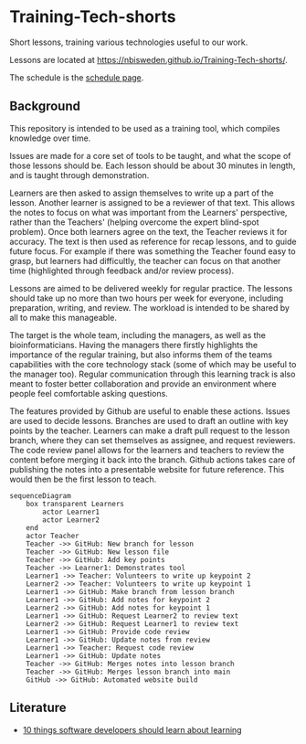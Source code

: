 # Training-Tech-shorts

Short lessons, training various technologies useful to our work.

Lessons are located at https://nbisweden.github.io/Training-Tech-shorts/.

The schedule is the [schedule page](https://nbisweden.github.io/Training-Tech-shorts/schedule.html).

## Background

This repository is intended to be used as a training tool, which
compiles knowledge over time.

Issues are made for a core set of tools to be taught, and what
the scope of those lessons should be. Each lesson should be
about 30 minutes in length, and is taught through demonstration.

Learners are then asked to assign themselves to write up a part
of the lesson. Another learner is assigned to be a reviewer of
that text. This allows the notes to focus on what was important
from the Learners' perspective, rather than the Teachers'
(helping overcome the expert blind-spot problem). Once
both learners agree on the text, the Teacher reviews it for
accuracy. The text is then used as reference for recap lessons,
and to guide future focus. For example if there was something
the Teacher found easy to grasp, but learners had difficultly,
the teacher can focus on that another time (highlighted through
feedback and/or review process).

Lessons are aimed to be delivered weekly for regular practice.
The lessons should take up no more than two hours per week for everyone,
including preparation, writing, and review. The workload is intended
to be shared by all to make this manageable.

The target is the whole team, including the managers, as well
as the bioinformaticians. Having the managers there firstly highlights
the importance of the regular training, but also informs them of the
teams capabilities with the core technology stack (some of which may
be useful to the manager too). Regular communication through this
learning track is also meant to foster better collaboration and
provide an environment where people feel comfortable asking questions.

The features provided by Github are useful to enable these actions.
Issues are used to decide lessons. Branches are used to draft
an outline with key points by the teacher. Learners can make a draft
pull request to the lesson branch, where they can set themselves
as assignee, and request reviewers. The code review panel allows
for the learners and teachers to review the content before merging
it back into the branch. Github actions takes care of publishing
the notes into a presentable website for future reference.
This would then be the first lesson to teach.

```mermaid
sequenceDiagram
    box transparent Learners
        actor Learner1
        actor Learner2
    end
    actor Teacher
    Teacher ->> GitHub: New branch for lesson
    Teacher ->> GitHub: New lesson file
    Teacher ->> GitHub: Add key points
    Teacher ->> Learner1: Demonstrates tool
    Learner1 ->> Teacher: Volunteers to write up keypoint 2
    Learner2 ->> Teacher: Volunteers to write up keypoint 1
    Learner1 ->> GitHub: Make branch from lesson branch
    Learner1 ->> GitHub: Add notes for keypoint 2
    Learner2 ->> GitHub: Add notes for keypoint 1
    Learner1 ->> GitHub: Request Learner2 to review text
    Learner2 ->> GitHub: Request Learner1 to review text
    Learner1 ->> GitHub: Provide code review
    Learner1 ->> GitHub: Update notes from review
    Learner1 ->> Teacher: Request code review
    Learner1 ->> GitHub: Update notes
    Teacher ->> GitHub: Merges notes into lesson branch
    Teacher ->> GitHub: Merges lesson branch into main
    GitHub ->> GitHub: Automated website build
```

## Literature

- [10 things software developers should learn about learning](https://cacm.acm.org/magazines/2024/1/278891-10-things-software-developers-should-learn-about-learning/fulltext)